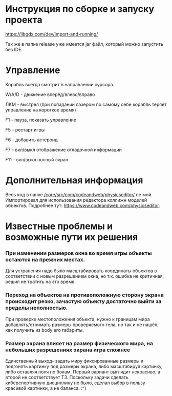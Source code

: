 # Инструкция по сборке и запуску проекта
https://libgdx.com/dev/import-and-running/

Так же в папке release уже имеется jar файл, который можно запустить без IDE.
# Управление
Корабль всегда смотрит в направлении курсора.

W/A/D - движение вперёд/влево/вправо

ЛКМ - выстрел (при попадании лазером по самому себе корабль теряет управление на короткое время)

F1 - пауза, показать управление

F5 - рестарт игры

F6 - добавить астероид

F7 - вкл/выкл отображение отладочной информации

F11 - вкл/выкл полный экран

# Дополнительная информация
Весь код в папке [/core/src/com/codeandweb/physicseditor/](https://github.com/TEXH4Pb/java-developer-test-frabynin/tree/main/core/src/com/codeandweb/physicseditor) не мой. Импортировал для использования редактора коллижн моделей объектов.
Подробнее тут: https://www.codeandweb.com/physicseditor.
# Известные проблемы и возможные пути их решения
### При изменении размеров окна во время игры объекты остаются на прежних местах.
Для устранения надо было масштабировать координаты объектов в соответствии с новым разрешением окна, но т.к. ошибка не критичная, решил не тратить на это время.

### Переход на объектов на противоположную сторону экрана происходит резко, зачастую объекту достаточно выйти за пределы неполностью.
При проверке местоположения объекта, нужно к границам мира добавлять/отнимать размеры проверяемого тела, но так и не нашёл, как получить из body его габариты.

### Размер экрана влияет на размер физического мира, на небольших разрешениях экрана игра сложнее
Единственный выход- задать миру фиксированные размеры и подгонять картинку под размеры экрана, либо масштабируя картинку, либо оставляя поля по бокам. Первый вариант выглядит некрасиво, а второй не соответствует ТЗ. Поскольку задачи сделать киберспортивную дисциплину не было, сделал выбор в пользу красивой картинки, а не баланса. :^)
